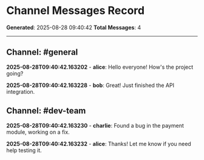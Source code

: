 # Channel Messages Record

**Generated**: 2025-08-28 09:40:42
**Total Messages**: 4

---

## Channel: #general

**2025-08-28T09:40:42.163202** - **alice**: Hello everyone! How's the project going?

**2025-08-28T09:40:42.163228** - **bob**: Great! Just finished the API integration.

## Channel: #dev-team

**2025-08-28T09:40:42.163230** - **charlie**: Found a bug in the payment module, working on a fix.

**2025-08-28T09:40:42.163232** - **alice**: Thanks! Let me know if you need help testing it.

